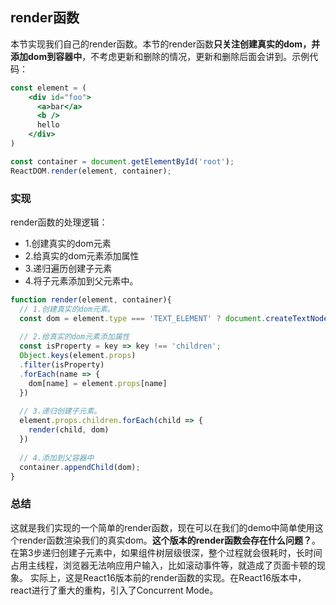## render函数
本节实现我们自己的render函数。本节的render函数**只关注创建真实的dom，并添加dom到容器中**，不考虑更新和删除的情况，更新和删除后面会讲到。示例代码：
```jsx harmony
const element = (
    <div id="foo">
      <a>bar</a>
      <b />
      hello
    </div>
)

const container = document.getElementById('root');
ReactDOM.render(element, container);
```


### 实现
render函数的处理逻辑：
- 1.创建真实的dom元素
- 2.给真实的dom元素添加属性
- 3.递归遍历创建子元素
- 4.将子元素添加到父元素中。
```jsx harmony
function render(element, container){
  // 1.创建真实的dom元素。
  const dom = element.type === 'TEXT_ELEMENT' ? document.createTextNode('') : document.createElement(element.type); // 创建真实的dom
  
  // 2.给真实的dom元素添加属性
  const isProperty = key => key !== 'children';
  Object.keys(element.props)
  .filter(isProperty)
  .forEach(name => {
    dom[name] = element.props[name]
  })
  
  // 3.递归创建子元素。
  element.props.children.forEach(child => {
    render(child, dom)
  })
  
  // 4.添加到父容器中
  container.appendChild(dom);
}
```

### 总结
这就是我们实现的一个简单的render函数，现在可以在我们的demo中简单使用这个render函数渲染我们的真实dom。**这个版本的render函数会存在什么问题？**。
在第3步递归创建子元素中，如果组件树层级很深，整个过程就会很耗时，长时间占用主线程，浏览器无法响应用户输入，比如滚动事件等，就造成了页面卡顿的现象。
实际上，这是React16版本前的render函数的实现。在React16版本中，react进行了重大的重构，引入了Concurrent Mode。
